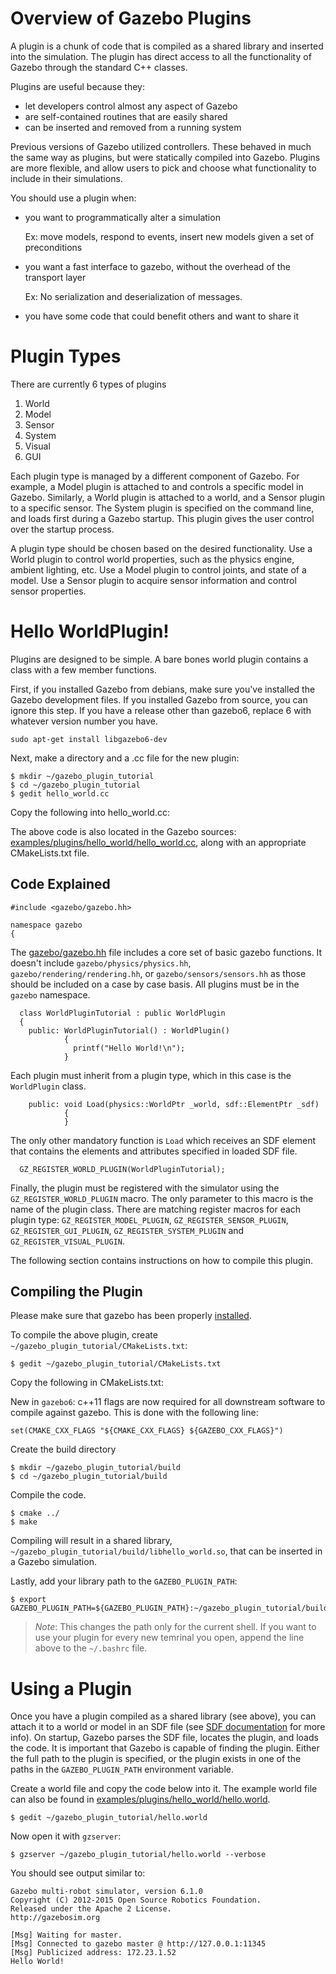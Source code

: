 # Overview of Gazebo Plugins

A plugin is a chunk of code that is compiled as a shared library and inserted into the simulation.
The plugin has direct access to all the functionality of Gazebo through the standard C++ classes.

Plugins are useful because they:

* let developers control almost any aspect of Gazebo
* are self-contained routines that are easily shared
* can be inserted and removed from a running system

Previous versions of Gazebo utilized controllers.
These behaved in much the same way as plugins, but were statically compiled into Gazebo.
Plugins are more flexible, and allow users to pick and choose what functionality to
include in their simulations.

You should use a plugin when:

*  you want to programmatically alter a simulation

   Ex: move models, respond to events, insert new models given a set of preconditions

*  you want a fast interface to gazebo, without the overhead of the transport layer

   Ex: No serialization and deserialization of messages.

*  you have some code that could benefit others and want to share it

# Plugin Types

There are currently 6 types of plugins

1.  World
1.  Model
1.  Sensor
1.  System
1.  Visual
1.  GUI

Each plugin type is managed by a different component of Gazebo.
For example, a Model plugin is attached to and controls a specific model in Gazebo.
Similarly, a World plugin is attached to a world, and a Sensor plugin to a specific sensor.
The System plugin is specified on the command line, and loads first during a Gazebo startup.
This plugin gives the user control over the startup process.

A plugin type should be chosen based on the desired functionality.
Use a World plugin to control world properties, such as the physics engine, ambient lighting, etc.
Use a Model plugin to control joints, and state of a model.
Use a Sensor plugin to acquire sensor information and control sensor properties.

# Hello WorldPlugin!

Plugins are designed to be simple.
A bare bones world plugin contains a class with a few member functions.

First, if you installed Gazebo from debians, make sure you've installed the Gazebo development files. If you installed Gazebo from source, you can ignore this step. If you have a release other than gazebo6, replace 6 with whatever version number you have.

~~~
sudo apt-get install libgazebo6-dev
~~~

Next, make a directory and a .cc file for the new plugin:

~~~
$ mkdir ~/gazebo_plugin_tutorial
$ cd ~/gazebo_plugin_tutorial
$ gedit hello_world.cc
~~~

Copy the following into hello_world.cc:
<include from='/#include/' src='http://github.com/osrf/gazebo/raw/gazebo6/examples/plugins/hello_world/hello_world.cc' />

The above code is also located in the Gazebo sources:
[examples/plugins/hello\_world/hello\_world.cc](http://github.com/osrf/gazebo/blob/gazebo6/examples/plugins/hello_world),
along with an appropriate CMakeLists.txt file.

## Code Explained

~~~
#include <gazebo/gazebo.hh>

namespace gazebo
{
~~~

The [gazebo/gazebo.hh](https://github.com/osrf/gazebo/blob/gazebo6/gazebo/gazebo_core.hh)
file includes a core set of basic gazebo functions.
It doesn't include `gazebo/physics/physics.hh`, `gazebo/rendering/rendering.hh`,
or `gazebo/sensors/sensors.hh` as those should be included on a case by case basis.
All plugins must be in the `gazebo` namespace.

~~~
  class WorldPluginTutorial : public WorldPlugin
  {
    public: WorldPluginTutorial() : WorldPlugin()
            {
              printf("Hello World!\n");
            }
~~~

Each plugin must inherit from a plugin type, which in this case is the `WorldPlugin` class.

~~~
    public: void Load(physics::WorldPtr _world, sdf::ElementPtr _sdf)
            {
            }
~~~

The only other mandatory function is `Load` which receives an SDF element that
contains the elements and attributes specified in loaded SDF file.

~~~
  GZ_REGISTER_WORLD_PLUGIN(WorldPluginTutorial);
~~~

Finally, the plugin must be registered with the simulator using the
`GZ_REGISTER_WORLD_PLUGIN` macro.
The only parameter to this macro is the name of the plugin class.
There are matching register macros for each plugin type:
`GZ_REGISTER_MODEL_PLUGIN`, `GZ_REGISTER_SENSOR_PLUGIN`,
`GZ_REGISTER_GUI_PLUGIN`,
`GZ_REGISTER_SYSTEM_PLUGIN` and `GZ_REGISTER_VISUAL_PLUGIN`.

The following section contains instructions on how to compile this plugin.

## Compiling the Plugin

Please make sure that gazebo has been properly [installed](http://gazebosim.org/install).

To compile the above plugin, create `~/gazebo_plugin_tutorial/CMakeLists.txt`:

~~~
$ gedit ~/gazebo_plugin_tutorial/CMakeLists.txt
~~~

Copy the following in CMakeLists.txt:
<include src='http://github.com/osrf/gazebo/raw/gazebo6/examples/plugins/hello_world/CMakeLists.txt' />

New in `gazebo6`: c++11 flags are now required for all downstream software to compile against gazebo.
This is done with the following line:

~~~
set(CMAKE_CXX_FLAGS "${CMAKE_CXX_FLAGS} ${GAZEBO_CXX_FLAGS}")
~~~

Create the build directory

~~~
$ mkdir ~/gazebo_plugin_tutorial/build
$ cd ~/gazebo_plugin_tutorial/build
~~~

Compile the code.

~~~
$ cmake ../
$ make
~~~

Compiling will result in a shared library,
`~/gazebo_plugin_tutorial/build/libhello_world.so`,
that can be inserted in a Gazebo simulation.

Lastly, add your library path to the `GAZEBO_PLUGIN_PATH`:

~~~
$ export GAZEBO_PLUGIN_PATH=${GAZEBO_PLUGIN_PATH}:~/gazebo_plugin_tutorial/build
~~~

> *Note*: This changes the path only for the current shell. If you want to use
your plugin for every new temrinal you open, append the line above to the
`~/.bashrc` file.

# Using a Plugin

Once you have a plugin compiled as a shared library (see above),
you can attach it to a world or model in an SDF file
(see [SDF documentation](http://gazebosim.org/sdf.html) for more info).
On startup, Gazebo parses the SDF file, locates the plugin, and loads the code.
It is important that Gazebo is capable of finding the plugin.
Either the full path to the plugin is specified, or the plugin exists in
one of the paths in the `GAZEBO_PLUGIN_PATH` environment variable.

Create a world file and copy the code below into it. The example world file
can also be found in
[examples/plugins/hello_world/hello.world](https://github.com/osrf/gazebo/blob/gazebo6/examples/plugins/hello_world/hello.world).

~~~
$ gedit ~/gazebo_plugin_tutorial/hello.world
~~~

<include src='http://github.com/osrf/gazebo/raw/gazebo6/examples/plugins/hello_world/hello.world' />

Now open it with `gzserver`:

~~~
$ gzserver ~/gazebo_plugin_tutorial/hello.world --verbose
~~~

You should see output similar to:

~~~
Gazebo multi-robot simulator, version 6.1.0
Copyright (C) 2012-2015 Open Source Robotics Foundation.
Released under the Apache 2 License.
http://gazebosim.org

[Msg] Waiting for master.
[Msg] Connected to gazebo master @ http://127.0.0.1:11345
[Msg] Publicized address: 172.23.1.52
Hello World!
~~~
